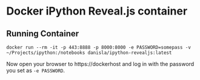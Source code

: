 # Docker iPython Reveal.js container

## Running Container

```
docker run --rm -it -p 443:8888 -p 8000:8000 -e PASSWORD=somepass -v ~/Projects/ipython:/notebooks danisla/ipython-revealjs:latest
```

Now open your browser to https://dockerhost and log in with the password you set as `-e PASSWORD`.
